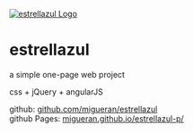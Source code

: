 [![estrellazul Logo](https://migueran.github.io/estrellazul-p/assets/estrellAzul.png)]()

# estrellazul
a simple one-page web project

css + jQuery + angularJS

github: <a title="github.com/migueran/estrellazul" href="https://github.com/migueran/estrellazul">github.com/migueran/estrellazul</a>
<br />
github Pages: <a title="migueran.github.io/estrellazul-p" href="https://migueran.github.io/estrellazul-p/">migueran.github.io/estrellazul-p/</a>